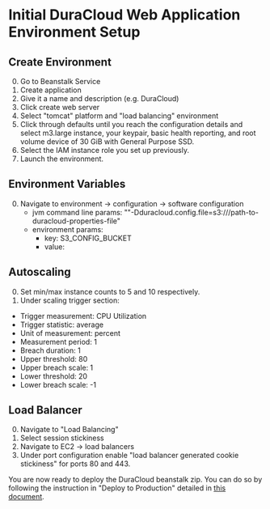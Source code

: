 # Initial DuraCloud Web Application Environment Setup

## Create Environment
0. Go to Beanstalk Service
1. Create application
2. Give it a name and description (e.g. DuraCloud)
3. Click create web server
4. Select "tomcat" platform and "load balancing" environment
5. Click through defaults until you reach the configuration details and select m3.large instance, your keypair, basic health reporting, and root volume device of 30 GiB with General Purpose SSD.
6. Select the IAM instance role you set up previously.
7. Launch the environment.

## Environment Variables
0. Navigate to environment -> configuration -> software configuration
   * jvm command line params:
     ""-Dduracloud.config.file=s3://<your-s3-config-bucket>/path-to-duracloud-properties-file"
   * environment params:
      * key: S3_CONFIG_BUCKET
      * value: <your-s3-config-bucket>

## Autoscaling
0. Set min/max instance counts to 5 and 10 respectively.
1. Under scaling trigger section:
  * Trigger measurement: CPU Utilization
  * Trigger statistic: average
  * Unit of measurement: percent
  * Measurement period: 1
  * Breach duration: 1
  * Upper threshold: 80
  * Upper breach scale: 1
  * Lower threshold: 20
  * Lower breach scale: -1

## Load Balancer
0. Navigate to "Load Balancing"
1. Select session stickiness
2. Navigate to EC2 -> load balancers
3. Under port configuration enable "load balancer generated cookie stickiness" for ports 80 and 443.

You are now ready to deploy the DuraCloud beanstalk zip. You can do so by following the instruction in "Deploy to Production" detailed in [this document](release-new-version.md).
